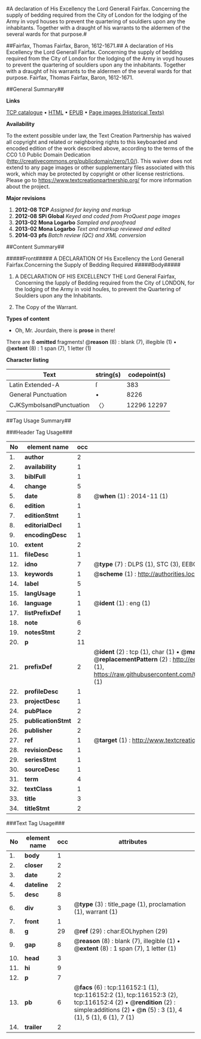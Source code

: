#A declaration of His Excellency the Lord Generall Fairfax. Concerning the supply of bedding required from the City of London for the lodging of the Army in voyd houses to prevent the quartering of souldiers upon any the inhabitants. Together with a draught of his warrants to the aldermen of the several wards for that purpose.#

##Fairfax, Thomas Fairfax, Baron, 1612-1671.##
A declaration of His Excellency the Lord Generall Fairfax. Concerning the supply of bedding required from the City of London for the lodging of the Army in voyd houses to prevent the quartering of souldiers upon any the inhabitants. Together with a draught of his warrants to the aldermen of the several wards for that purpose.
Fairfax, Thomas Fairfax, Baron, 1612-1671.

##General Summary##

**Links**

[TCP catalogue](http://www.ota.ox.ac.uk/tcp/)  • 
[HTML](http://tei.it.ox.ac.uk/tcp/Texts-HTML/free/A84/A84689.html)  • 
[EPUB](http://tei.it.ox.ac.uk/tcp/Texts-EPUB/free/A84/A84689.epub) • 
[Page images (Historical Texts)](https://historicaltexts.jisc.ac.uk/eebo-99863934e)

**Availability**

To the extent possible under law, the Text Creation Partnership has waived all copyright and related or neighboring rights to this keyboarded and encoded edition of the work described above, according to the terms of the CC0 1.0 Public Domain Dedication (http://creativecommons.org/publicdomain/zero/1.0/). This waiver does not extend to any page images or other supplementary files associated with this work, which may be protected by copyright or other license restrictions. Please go to https://www.textcreationpartnership.org/ for more information about the project.

**Major revisions**

1. __2012-08__ __TCP__ *Assigned for keying and markup*
1. __2012-08__ __SPi Global__ *Keyed and coded from ProQuest page images*
1. __2013-02__ __Mona Logarbo__ *Sampled and proofread*
1. __2013-02__ __Mona Logarbo__ *Text and markup reviewed and edited*
1. __2014-03__ __pfs__ *Batch review (QC) and XML conversion*

##Content Summary##

#####Front#####
A DECLARATION Of His Excellency the Lord Generall Fairfax.Concerning the Supply of Bedding Required 
#####Body#####

1. A DECLARATION OF HIS EXCELLENCY THE Lord General Fairfax, Concerning the ſupply of Bedding required from the City of LONDON, for the lodging of the Army in void houſes, to prevent the Quartering of Souldiers upon any the Inhabitants.

1. The Copy of the Warrant.

**Types of content**

  * Oh, Mr. Jourdain, there is **prose** in there!

There are 8 **omitted** fragments! 
 @__reason__ (8) : blank (7), illegible (1)  •  @__extent__ (8) : 1 span (7), 1 letter (1)

**Character listing**


|Text|string(s)|codepoint(s)|
|---|---|---|
|Latin Extended-A|ſ|383|
|General Punctuation|•|8226|
|CJKSymbolsandPunctuation|〈〉|12296 12297|

##Tag Usage Summary##

###Header Tag Usage###

|No|element name|occ|attributes|
|---|---|---|---|
|1.|__author__|2||
|2.|__availability__|1||
|3.|__biblFull__|1||
|4.|__change__|5||
|5.|__date__|8| @__when__ (1) : 2014-11 (1)|
|6.|__edition__|1||
|7.|__editionStmt__|1||
|8.|__editorialDecl__|1||
|9.|__encodingDesc__|1||
|10.|__extent__|2||
|11.|__fileDesc__|1||
|12.|__idno__|7| @__type__ (7) : DLPS (1), STC (3), EEBO-CITATION (1), PROQUEST (1), VID (1)|
|13.|__keywords__|1| @__scheme__ (1) : http://authorities.loc.gov/ (1)|
|14.|__label__|5||
|15.|__langUsage__|1||
|16.|__language__|1| @__ident__ (1) : eng (1)|
|17.|__listPrefixDef__|1||
|18.|__note__|6||
|19.|__notesStmt__|2||
|20.|__p__|11||
|21.|__prefixDef__|2| @__ident__ (2) : tcp (1), char (1)  •  @__matchPattern__ (2) : ([0-9\-]+):([0-9IVX]+) (1), (.+) (1)  •  @__replacementPattern__ (2) : http://eebo.chadwyck.com/downloadtiff?vid=$1&page=$2 (1), https://raw.githubusercontent.com/textcreationpartnership/Texts/master/tcpchars.xml#$1 (1)|
|22.|__profileDesc__|1||
|23.|__projectDesc__|1||
|24.|__pubPlace__|2||
|25.|__publicationStmt__|2||
|26.|__publisher__|2||
|27.|__ref__|1| @__target__ (1) : http://www.textcreationpartnership.org/docs/. (1)|
|28.|__revisionDesc__|1||
|29.|__seriesStmt__|1||
|30.|__sourceDesc__|1||
|31.|__term__|4||
|32.|__textClass__|1||
|33.|__title__|3||
|34.|__titleStmt__|2||


###Text Tag Usage###

|No|element name|occ|attributes|
|---|---|---|---|
|1.|__body__|1||
|2.|__closer__|2||
|3.|__date__|2||
|4.|__dateline__|2||
|5.|__desc__|8||
|6.|__div__|3| @__type__ (3) : title_page (1), proclamation (1), warrant (1)|
|7.|__front__|1||
|8.|__g__|29| @__ref__ (29) : char:EOLhyphen (29)|
|9.|__gap__|8| @__reason__ (8) : blank (7), illegible (1)  •  @__extent__ (8) : 1 span (7), 1 letter (1)|
|10.|__head__|3||
|11.|__hi__|9||
|12.|__p__|7||
|13.|__pb__|6| @__facs__ (6) : tcp:116152:1 (1), tcp:116152:2 (1), tcp:116152:3 (2), tcp:116152:4 (2)  •  @__rendition__ (2) : simple:additions (2)  •  @__n__ (5) : 3 (1), 4 (1), 5 (1), 6 (1), 7 (1)|
|14.|__trailer__|2||
